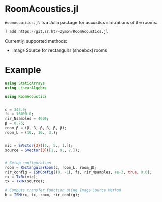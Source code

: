 # RoomAcoustics.jl

`RoomAcoustics.jl` is a Julia package for acoustics simulations of the rooms.


```julia
] add https://git.sr.ht/~zymon/RoomAcoustics.jl
```


Currently, supported methods:
* Image Source for rectangular (shoebox) rooms


# Example

```julia
using StaticArrays
using LinearAlgebra

using RoomAcoustics


c = 343.0;
fs = 16000.0;
rir_Nsamples = 4000;
β = 0.75;
room_β = (β, β, β, β, β, β);
room_L = (10., 10., 3.);


mic = SVector{3}([5., 5., 1.]);
source = SVector{3}([1., 9., 2.]);


# Setup configuration
room = RectangularRoom(c, room_L, room_β);
rir_config = ISMConfig((0, -1), fs, rir_Nsamples, 8e-3, true, 0.0);
rx = TxRx(mic);
tx = TxRx(source);

# Compute transfer function using Image Source Method
h = ISM(rx, tx, room, rir_config);


```
